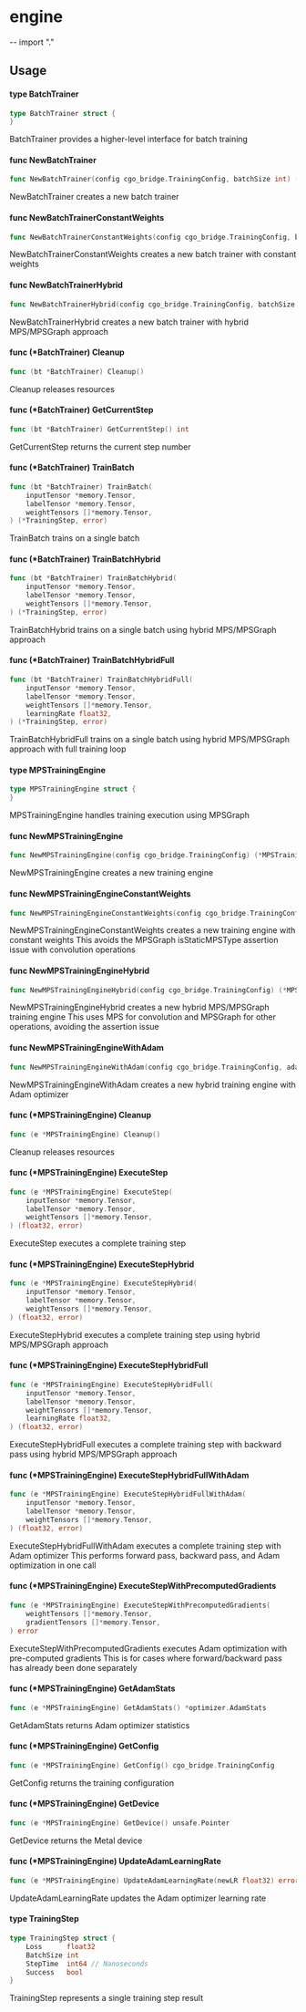 # engine
--
    import "."


## Usage

#### type BatchTrainer

```go
type BatchTrainer struct {
}
```

BatchTrainer provides a higher-level interface for batch training

#### func  NewBatchTrainer

```go
func NewBatchTrainer(config cgo_bridge.TrainingConfig, batchSize int) (*BatchTrainer, error)
```
NewBatchTrainer creates a new batch trainer

#### func  NewBatchTrainerConstantWeights

```go
func NewBatchTrainerConstantWeights(config cgo_bridge.TrainingConfig, batchSize int) (*BatchTrainer, error)
```
NewBatchTrainerConstantWeights creates a new batch trainer with constant weights

#### func  NewBatchTrainerHybrid

```go
func NewBatchTrainerHybrid(config cgo_bridge.TrainingConfig, batchSize int) (*BatchTrainer, error)
```
NewBatchTrainerHybrid creates a new batch trainer with hybrid MPS/MPSGraph
approach

#### func (*BatchTrainer) Cleanup

```go
func (bt *BatchTrainer) Cleanup()
```
Cleanup releases resources

#### func (*BatchTrainer) GetCurrentStep

```go
func (bt *BatchTrainer) GetCurrentStep() int
```
GetCurrentStep returns the current step number

#### func (*BatchTrainer) TrainBatch

```go
func (bt *BatchTrainer) TrainBatch(
	inputTensor *memory.Tensor,
	labelTensor *memory.Tensor,
	weightTensors []*memory.Tensor,
) (*TrainingStep, error)
```
TrainBatch trains on a single batch

#### func (*BatchTrainer) TrainBatchHybrid

```go
func (bt *BatchTrainer) TrainBatchHybrid(
	inputTensor *memory.Tensor,
	labelTensor *memory.Tensor,
	weightTensors []*memory.Tensor,
) (*TrainingStep, error)
```
TrainBatchHybrid trains on a single batch using hybrid MPS/MPSGraph approach

#### func (*BatchTrainer) TrainBatchHybridFull

```go
func (bt *BatchTrainer) TrainBatchHybridFull(
	inputTensor *memory.Tensor,
	labelTensor *memory.Tensor,
	weightTensors []*memory.Tensor,
	learningRate float32,
) (*TrainingStep, error)
```
TrainBatchHybridFull trains on a single batch using hybrid MPS/MPSGraph approach
with full training loop

#### type MPSTrainingEngine

```go
type MPSTrainingEngine struct {
}
```

MPSTrainingEngine handles training execution using MPSGraph

#### func  NewMPSTrainingEngine

```go
func NewMPSTrainingEngine(config cgo_bridge.TrainingConfig) (*MPSTrainingEngine, error)
```
NewMPSTrainingEngine creates a new training engine

#### func  NewMPSTrainingEngineConstantWeights

```go
func NewMPSTrainingEngineConstantWeights(config cgo_bridge.TrainingConfig) (*MPSTrainingEngine, error)
```
NewMPSTrainingEngineConstantWeights creates a new training engine with constant
weights This avoids the MPSGraph isStaticMPSType assertion issue with
convolution operations

#### func  NewMPSTrainingEngineHybrid

```go
func NewMPSTrainingEngineHybrid(config cgo_bridge.TrainingConfig) (*MPSTrainingEngine, error)
```
NewMPSTrainingEngineHybrid creates a new hybrid MPS/MPSGraph training engine
This uses MPS for convolution and MPSGraph for other operations, avoiding the
assertion issue

#### func  NewMPSTrainingEngineWithAdam

```go
func NewMPSTrainingEngineWithAdam(config cgo_bridge.TrainingConfig, adamConfig optimizer.AdamConfig, weightShapes [][]int) (*MPSTrainingEngine, error)
```
NewMPSTrainingEngineWithAdam creates a new hybrid training engine with Adam
optimizer

#### func (*MPSTrainingEngine) Cleanup

```go
func (e *MPSTrainingEngine) Cleanup()
```
Cleanup releases resources

#### func (*MPSTrainingEngine) ExecuteStep

```go
func (e *MPSTrainingEngine) ExecuteStep(
	inputTensor *memory.Tensor,
	labelTensor *memory.Tensor,
	weightTensors []*memory.Tensor,
) (float32, error)
```
ExecuteStep executes a complete training step

#### func (*MPSTrainingEngine) ExecuteStepHybrid

```go
func (e *MPSTrainingEngine) ExecuteStepHybrid(
	inputTensor *memory.Tensor,
	labelTensor *memory.Tensor,
	weightTensors []*memory.Tensor,
) (float32, error)
```
ExecuteStepHybrid executes a complete training step using hybrid MPS/MPSGraph
approach

#### func (*MPSTrainingEngine) ExecuteStepHybridFull

```go
func (e *MPSTrainingEngine) ExecuteStepHybridFull(
	inputTensor *memory.Tensor,
	labelTensor *memory.Tensor,
	weightTensors []*memory.Tensor,
	learningRate float32,
) (float32, error)
```
ExecuteStepHybridFull executes a complete training step with backward pass using
hybrid MPS/MPSGraph approach

#### func (*MPSTrainingEngine) ExecuteStepHybridFullWithAdam

```go
func (e *MPSTrainingEngine) ExecuteStepHybridFullWithAdam(
	inputTensor *memory.Tensor,
	labelTensor *memory.Tensor,
	weightTensors []*memory.Tensor,
) (float32, error)
```
ExecuteStepHybridFullWithAdam executes a complete training step with Adam
optimizer This performs forward pass, backward pass, and Adam optimization in
one call

#### func (*MPSTrainingEngine) ExecuteStepWithPrecomputedGradients

```go
func (e *MPSTrainingEngine) ExecuteStepWithPrecomputedGradients(
	weightTensors []*memory.Tensor,
	gradientTensors []*memory.Tensor,
) error
```
ExecuteStepWithPrecomputedGradients executes Adam optimization with pre-computed
gradients This is for cases where forward/backward pass has already been done
separately

#### func (*MPSTrainingEngine) GetAdamStats

```go
func (e *MPSTrainingEngine) GetAdamStats() *optimizer.AdamStats
```
GetAdamStats returns Adam optimizer statistics

#### func (*MPSTrainingEngine) GetConfig

```go
func (e *MPSTrainingEngine) GetConfig() cgo_bridge.TrainingConfig
```
GetConfig returns the training configuration

#### func (*MPSTrainingEngine) GetDevice

```go
func (e *MPSTrainingEngine) GetDevice() unsafe.Pointer
```
GetDevice returns the Metal device

#### func (*MPSTrainingEngine) UpdateAdamLearningRate

```go
func (e *MPSTrainingEngine) UpdateAdamLearningRate(newLR float32) error
```
UpdateAdamLearningRate updates the Adam optimizer learning rate

#### type TrainingStep

```go
type TrainingStep struct {
	Loss      float32
	BatchSize int
	StepTime  int64 // Nanoseconds
	Success   bool
}
```

TrainingStep represents a single training step result
